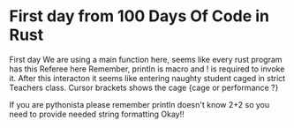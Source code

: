 # First day from 100 Days Of Code in Rust

First day 
We are using a main function here, seems like every rust program has this Referee here 
Remember, println is macro and ! is required to invoke it.
After this interacton it seems like entering naughty student caged in strict Teachers class. Cursor brackets shows the cage {cage or performance ?}

If you are pythonista please remember println doesn't know 2+2 so you need to provide needed string formatting Okay!! 
